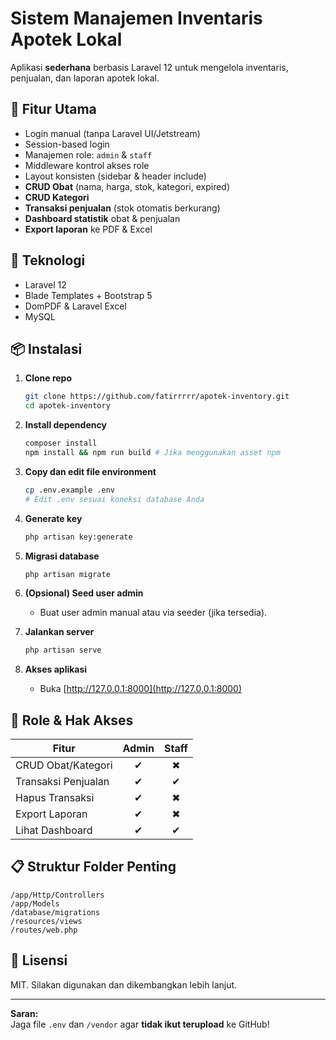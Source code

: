 # Sistem Manajemen Inventaris Apotek Lokal

Aplikasi **sederhana** berbasis Laravel 12 untuk mengelola inventaris, penjualan, dan laporan apotek lokal.

## 🚀 Fitur Utama

- Login manual (tanpa Laravel UI/Jetstream)
- Session-based login
- Manajemen role: `admin` & `staff`
- Middleware kontrol akses role
- Layout konsisten (sidebar & header include)
- **CRUD Obat** (nama, harga, stok, kategori, expired)
- **CRUD Kategori**
- **Transaksi penjualan** (stok otomatis berkurang)
- **Dashboard statistik** obat & penjualan
- **Export laporan** ke PDF & Excel

## 🧰 Teknologi

- Laravel 12
- Blade Templates + Bootstrap 5
- DomPDF & Laravel Excel
- MySQL

## 📦 Instalasi

1. **Clone repo**
    ```sh
    git clone https://github.com/fatirrrrr/apotek-inventory.git
    cd apotek-inventory
    ```

2. **Install dependency**
    ```sh
    composer install
    npm install && npm run build # Jika menggunakan asset npm
    ```

3. **Copy dan edit file environment**
    ```sh
    cp .env.example .env
    # Edit .env sesuai koneksi database Anda
    ```

4. **Generate key**
    ```sh
    php artisan key:generate
    ```

5. **Migrasi database**
    ```sh
    php artisan migrate
    ```

6. **(Opsional) Seed user admin**
    - Buat user admin manual atau via seeder (jika tersedia).

7. **Jalankan server**
    ```sh
    php artisan serve
    ```

8. **Akses aplikasi**
    - Buka [http://127.0.0.1:8000](http://127.0.0.1:8000)

## 👤 Role & Hak Akses

| Fitur                | Admin | Staff |
|----------------------|:-----:|:-----:|
| CRUD Obat/Kategori   |   ✔   |   ✖   |
| Transaksi Penjualan  |   ✔   |   ✔   |
| Hapus Transaksi      |   ✔   |   ✖   |
| Export Laporan       |   ✔   |   ✖   |
| Lihat Dashboard      |   ✔   |   ✔   |

## 📋 Struktur Folder Penting

```
/app/Http/Controllers
/app/Models
/database/migrations
/resources/views
/routes/web.php
```

## 📄 Lisensi

MIT. Silakan digunakan dan dikembangkan lebih lanjut.

---

**Saran:**  
Jaga file `.env` dan `/vendor` agar **tidak ikut terupload** ke GitHub!
